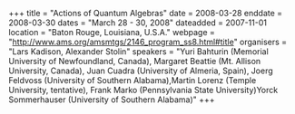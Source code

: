 +++
title = "Actions of Quantum Algebras"
date = 2008-03-28
enddate = 2008-03-30
dates = "March 28 - 30, 2008"
dateadded = 2007-11-01
location = "Baton Rouge, Louisiana, U.S.A."
webpage = "http://www.ams.org/amsmtgs/2146_program_ss8.html#title"
organisers = "Lars Kadison, Alexander Stolin"
speakers = "Yuri Bahturin (Memorial University of Newfoundland, Canada), Margaret Beattie (Mt. Allison University, Canada), Juan Cuadra (University of Almeria, Spain), Joerg Feldvoss (University of Southern Alabama),Martin Lorenz (Temple University, tentative), Frank Marko (Pennsylvania State University)Yorck Sommerhauser (University of Southern Alabama)"
+++
